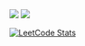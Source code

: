 <div align="left" display="inline-block">
    <img src="https://github.com/volodiq/volodiq/assets/75444126/cce0d12d-a05d-4a3e-ba09-af4d034ec8ff"/>
    <img src="https://github.com/volodiq/volodiq/assets/75444126/fb1e5600-95ac-4439-82f2-68a05fff64d4">
</div>

[![LeetCode Stats](https://leetcard.jacoblin.cool/volodiq?theme=dark&font=Ubuntu%20Condensed)](https://leetcode.com/Volodiq/)

